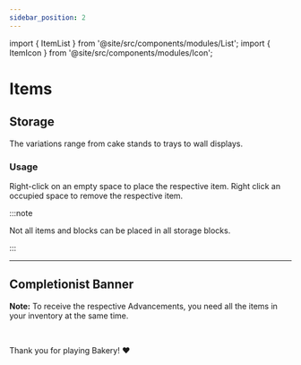 ```yaml
---
sidebar_position: 2
---
```


import { ItemList } from '@site/src/components/modules/List';
import { ItemIcon } from '@site/src/components/modules/Icon';

# Items
## Storage
<ItemIcon modId="bakery" imageId="cake_display.png" description="Storage Blocks serve not only to decorate and enhance your builds but also as tiny storage options for bread, cakes and other items." />

The variations range from cake stands to trays to wall displays.

### Usage
Right-click on an empty space to place the respective item. Right click an occupied space to remove the respective item.

:::note

Not all items and blocks can be placed in all storage blocks.

:::

***

## Completionist Banner
<ItemIcon modId="bakery" imageId="bakery_standard.png" description="The Completionist Banner is awarded to all players who have crafted every Baked Good from the Bakery Mod." />

**Note:** To receive the respective Advancements, you need all the items in your inventory at the same time.

<br />

Thank you for playing Bakery! ❤️